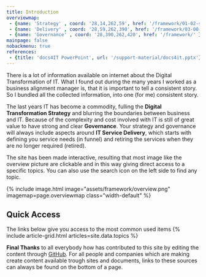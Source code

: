```yaml
---
title: Introduction
overviewmap:
 - {name: 'Strategy' , coord: '28,14,262,59', href: '/framework/01-02-strategy' }
 - {name: 'Delivery' , coord: '28,59,262,390', href: '/framework/03-00-demand' }
 - {name: 'Governance' , coord: '28,390,262,420', href: '/framework/' }
mainpage: false 
nobackmenu: true
references: 
 - {title: 'docs4IT PowerPoint', url: '/support-material/docs4it.pptx'}
---
```


<div id="textgrid" class="row flex-grid">
<div class="box-item box-item-grow-20" markdown="1">
There is a lot of information available on internet about the Digital Transformation of IT. What I found out during the many years I worked as a business alignment manager is, that it is important to tell a consistent story. So I bundled all the collected information, into one (for me) consistent story. 

The last years IT has become a commodity, fulling the **Digital Transformation Strategy** and blurring the boundaries between business and IT. Because of the complexity and cost involved with IT is still of great value to have strong and clear **Governance**. Your strategy and governance will always include aspects around **IT Service Delivery**, which starts with defining you service needs (in funnel) and retiring the services when they are no longer required (retired). 

The site has been made interactive, resulting that most image like the overview picture are clickable and in this way giving direct access to a specific topics. You can also use the search icon on the left side to find any topic.

</div>  
<div class="box-item">
{% include image.html image="assets/framework/overview.png" imagemap=page.overviewmap class="width-default" %}
</div>
</div>	

## Quick Access
The links below give you access to the most common used items
{% include article-grid.html articles=site.data.topics %}

**Final Thanks** to all everybody how has contributed to this site by editing the content through [GitHub](https://github.com/sjhoeksma/docs4.it). For all people and companies which are making create content available trough sites and documents, links to these sources can always be found on the bottom of a page. 
